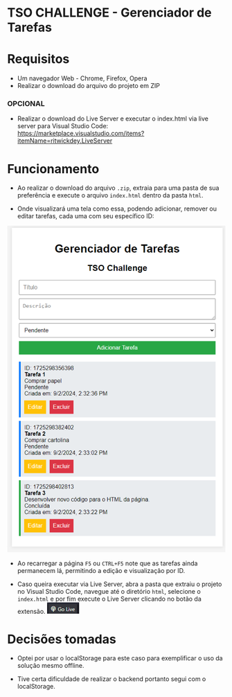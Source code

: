 # TSO CHALLENGE - Gerenciador de Tarefas

Requisitos
==========
- Um navegador Web - Chrome, Firefox, Opera
- Realizar o download do arquivo do projeto em ZIP

### OPCIONAL

- Realizar o download do Live Server e executar o index.html via live server para Visual Studio Code: https://marketplace.visualstudio.com/items?itemName=ritwickdey.LiveServer

Funcionamento
=============

- Ao realizar o download do arquivo ```.zip```, extraia para uma pasta de sua preferência e execute o arquivo ```index.html``` dentro da pasta ```html```.

- Onde visualizará uma tela como essa, podendo adicionar, remover ou editar tarefas, cada uma com seu específico ID:

![task-mngr-screen](./images/image-2.png)

- Ao recarregar a página ```F5``` ou ```CTRL+F5``` note que as tarefas ainda permanecem lá, permitindo a edição e visualização por ID.

- Caso queira executar via Live Server, abra a pasta que extraiu o projeto no Visual Studio Code, navegue até o diretório ```html```, selecione o ```index.html``` e por fim execute o Live Server clicando no botão da extensão. ![live-server-extension](./images/image.png)

Decisões tomadas
================

- Optei por usar o localStorage para este caso para exemplificar o uso da solução mesmo offline.

- Tive certa dificuldade de realizar o backend portanto segui com o localStorage.

